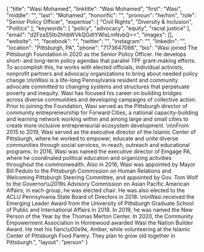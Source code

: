 {
  "title": "Wasi Mohamed",
  "linktitle": "Wasi Mohamed",
  "first": "Wasi",
  "middle": "",
  "last": "Mohamed",
  "honorific": "",
  "pronoun": "he/him",
  "role": "Senior Policy Officer",
  "expertise": [
    "Civil Rights",
    "Diversity & Inclusion",
    "Politics"
  ],
  "keywords": [
    "policy",
    "advocacy",
    "equity",
    "racial justice"
  ],
  "email": "d2FzaS5tb2hhbWVkQGdtYWlsLmNvbQ==",
  "images": [],
  "website": "",
  "facebook": "",
  "twitter": "",
  "instagram": "",
  "linkedin": "",
  "location": "Pittsburgh, PA",
  "phone": "7173647066",
  "bio": "Wasi joined The Pittsburgh Foundation in 2020 as the Senior Policy Officer. He develops short- and long-term policy agendas that parallel TPF grant-making efforts. To accomplish this, he works with elected officials, individual activists, nonprofit partners and advocacy organizations to bring about needed policy change.\n\nWasi is a life-long Pennsylvania resident and community advocate committed to changing systems and structures that perpetuate poverty and inequity. Wasi has focused his career on building bridges across diverse communities and developing campaigns of collective action. Prior to joining the Foundation, Wasi served as the Pittsburgh director of community entrepreneurship for Forward Cities, a national capacity-building and learning network working within and among large and small cities to create more inclusive entrepreneurial ecosystem development. \n\nFrom 2015 to 2019, Wasi served as the executive director of the Islamic Center of Pittsburgh, where he worked to empower, educate and unite diverse communities through social services, in-reach, outreach and educational programs. In 2016, Wasi was named the executive director of Emgage PA, where he coordinated political education and organizing activities throughout the commonwealth. Also in 2016, Wasi was appointed by Mayor Bill Peduto to the Pittsburgh Commission on Human Relations and Welcoming Pittsburgh Steering Committee, and appointed by Gov. Tom Wolf to the Governor\u2019s Advisory Commission on Asian Pacific American Affairs; in each group, he was elected chair. He was also elected to the ACLU Pennsylvania State Board of Directors in 2018.  \n\nWasi received the Emerging Leader Award from the University of Pittsburgh Graduate School of Public and International Affairs in 2018. In 2019, he was named the New Person of the Year by the Thomas Merton Center. In 2020, the Community Empowerment Association in Homewood awarded Wasi the Nation Builder Award. He met his fianc\u00e9e, Amber, while volunteering at the Islamic Center of Pittsburgh Food Pantry. They plan to grow old together in Pittsburgh.",
  "layout": "person"
}